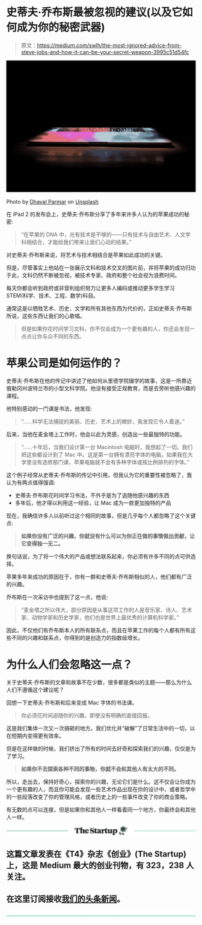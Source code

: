 # 史蒂夫·乔布斯最被忽视的建议(以及它如何成为你的秘密武器)

> 原文：<https://medium.com/swlh/the-most-ignored-advice-from-steve-jobs-and-how-it-can-be-your-secret-weapon-3995c51d54fc>

![](img/0186851fca2defe2a92dc4c214e5a8f7.png)

Photo by [Dhaval Parmar](https://unsplash.com/photos/pK-zI5Sj0e8?utm_source=unsplash&utm_medium=referral&utm_content=creditCopyText) on [Unsplash](https://unsplash.com/search/photos/technology-and-arts?utm_source=unsplash&utm_medium=referral&utm_content=creditCopyText)

在 iPad 2 的发布会上，史蒂夫·乔布斯分享了多年来许多人认为的苹果成功的秘密:

> “在苹果的 DNA 中，光有技术是不够的——只有技术与自由艺术、人文学科相结合，才能给我们带来让我们心动的结果。”

对史蒂夫·乔布斯来说，将艺术与技术相结合是苹果如此成功的关键。

但是，尽管事实上他站在一张展示文科和技术交叉的图片前，并将苹果的成功归功于此，文科仍然不断被忽视，被技术专家、政府和整个社会视为浪费时间。

每天你都会听到政府或非营利组织努力让更多人编码或推动更多学生学习 STEM(科学、技术、工程、数学)科目。

通常这是以牺牲艺术、历史、文学和所有其他东西为代价的，正如史蒂夫·乔布斯所说，这些东西让我们的心歌唱。

> 但是如果你花时间学习文科，你不仅会成为一个更有趣的人，你还会发现一点点让你与众不同的东西。

# 苹果公司是如何运作的？

史蒂夫·乔布斯在他的传记中讲述了他如何从里德学院辍学的故事，这是一所靠近俄勒冈州波特兰市的小型文科学院。他没有接受正规教育，而是去旁听他感兴趣的课程。

他特别感动的一门课是书法，他发现:

> “……科学无法捕捉的美丽、历史、艺术上的微妙，我发现它令人着迷。”

后来，当他在麦金塔上工作时，他会以此为灵感，创造出一些最独特的功能。

> “……十年后，当我们设计第一台 Macintosh 电脑时，我想起了一切。我们把这些都设计到了 Mac 中。这是第一台拥有漂亮字体的电脑。如果我在大学里没有选修那门课，苹果电脑就不会有多种字体或按比例排列的字体。”

这个例子经常从史蒂夫·乔布斯的传记中引用，但我认为它的重要性被忽略了，我认为有两点值得强调:

*   史蒂夫·乔布斯花时间学习书法，不外乎是为了追随他感兴趣的东西
*   多年后，他才得以利用这一经验，让 Mac 成为一款更加独特的产品

现在，我确信许多人以前听过这个相同的故事，但是几乎每个人都忽略了这个关键点:

> **如果你没有广泛的兴趣，你就没有什么可以为你正在做的事情做出贡献，让它变得独一无二。**

换句话说，为了将一个伟大的产品或想法联系起来，你必须有许多不同的点可供选择。

苹果多年来成功的原因在于，你有一群和史蒂夫·乔布斯相似的人，他们都有广泛的兴趣。

乔布斯在一次采访中也提到了这一点，他说:

> “麦金塔之所以伟大，部分原因是从事这项工作的人是音乐家、诗人、艺术家、动物学家和历史学家，他们也是世界上最优秀的计算机科学家。”

因此，不仅他们有乔布斯本人的所有联系点，而且在苹果工作的每个人都有所有这些不同的兴趣和联系点，你得到的是创造力的指数级增长。

# 为什么人们会忽略这一点？

关于史蒂夫·乔布斯的文章和故事不在少数，很多都是类似的主题——那么为什么人们不遵循这个建议呢？

回想一下史蒂夫·乔布斯和后来变成 Mac 字体的书法课。

> 你必须花时间追随你的兴趣，即使没有明确的直接回报。

这是我们集体一次又一次搞砸的地方。我们优化并“破解”了日常生活中的一切，以在短期内变得更有效率。

但是在这样做的时候，我们挤出了所有的时间去好奇和探索我们的兴趣，仅仅是为了学习。

> **如果你不去探索各种不同的事物，你就不会和其他人有太大的不同。**

所以，走出去，保持好奇心，探索你的兴趣，无论它们是什么。这不仅会让你成为一个更有趣的人，而且你可能会发现一些艺术作品出现在你的设计中，或者哲学中的一些段落改变了你的管理风格，或者历史上的一些事件改变了你的商业策略。

有无数的点可以连接，但是如果你和其他人一样看着同一个地方，你最终会和其他人一样。

[![](img/308a8d84fb9b2fab43d66c117fcc4bb4.png)](https://medium.com/swlh)

## 这篇文章发表在《T4》杂志《创业》(The Startup)上，这是 Medium 最大的创业刊物，有 323，238 人关注。

## 在这里订阅接收[我们的头条新闻](http://growthsupply.com/the-startup-newsletter/)。

[![](img/b0164736ea17a63403e660de5dedf91a.png)](https://medium.com/swlh)
